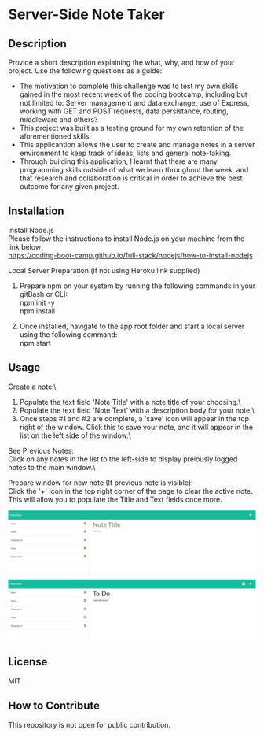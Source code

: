 # Server-Side Note Taker

## Description

Provide a short description explaining the what, why, and how of your project. Use the following questions as a guide:

- The motivation to complete this challenge was to test my own skills gained in the most recent week of the coding bootcamp, including but not limited to: Server management and data exchange, use of Express, working with GET and POST requests, data persistance, routing, middleware and others?
- This project was built as a testing ground for my own retention of the aforementioned skills.
- This applicantion allows the user to create and manage notes in a server environment to keep track of ideas, lists and general note-taking.
- Through building this application, I learnt that there are many programming skills outside of what we learn throughout the week, and that research and collaboration is critical in order to achieve the best outcome for any given project.



## Installation

Install Node.js\
Please follow the instructions to install Node.js on your machine from the link below:\
https://coding-boot-camp.github.io/full-stack/nodejs/how-to-install-nodejs

Local Server Preparation (if not using Heroku link supplied)
1) Prepare npm on your system by running the following commands in your gitBash or CLI:\
npm init -y\
npm install

2) Once installed, navigate to the app root folder and start a local server using the following command:\
npm start

## Usage
Create a note:\
1) Populate the text field 'Note Title' with a note title of your choosing.\
2) Populate the text field 'Note Text' with a description body for your note.\
3) Once steps #1 and #2 are complete, a 'save' icon will appear in the top right of the window. Click this to save your note, and it will appear in the list on the left side of the window.\

See Previous Notes:\
Click on any notes in the list to the left-side to display preiously logged notes to the main window.\

Prepare window for new note (If previous note is visible):\
Click the '+' icon in the top right corner of the page to clear the active note. This will allow you to populate the Title and Text fields once more.

![alt text](/assets/screenshot1.JPG)
![alt text](/assets/screenshot2.JPG)

## License

MIT

## How to Contribute

This repository is not open for public contribution.

